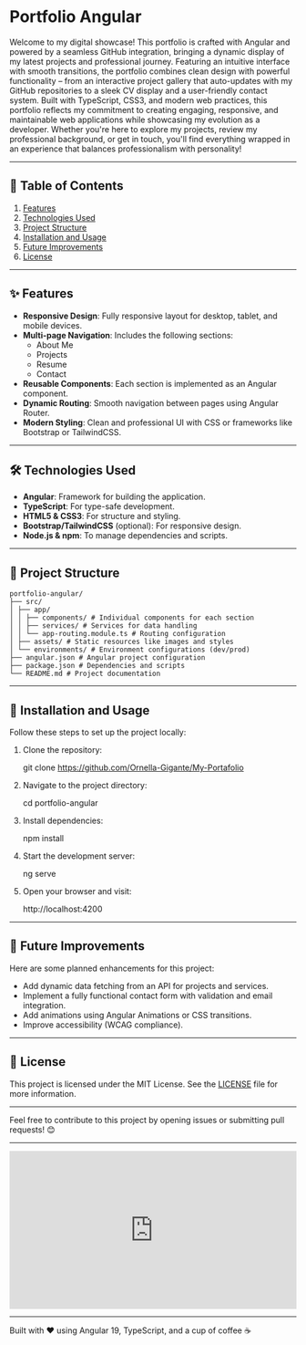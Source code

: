 # Portfolio Angular

Welcome to my digital showcase! 
This portfolio is crafted with Angular and powered by a seamless GitHub integration, bringing a dynamic display of my latest projects and professional journey. Featuring an intuitive interface with smooth transitions, the portfolio combines clean design with powerful functionality – from an interactive project gallery that auto-updates with my GitHub repositories to a sleek CV display and a user-friendly contact system. 
Built with TypeScript, CSS3, and modern web practices, this portfolio reflects my commitment to creating engaging, responsive, and maintainable web applications while showcasing my evolution as a developer.
Whether you're here to explore my projects, review my professional background, or get in touch, you'll find everything wrapped in an experience that balances professionalism with personality!


---

## 📖 Table of Contents

1. [Features](#features)
2. [Technologies Used](#technologies-used)
3. [Project Structure](#project-structure)
4. [Installation and Usage](#installation-and-usage)
5. [Future Improvements](#future-improvements)
6. [License](#license)

---

## ✨ Features

- **Responsive Design**: Fully responsive layout for desktop, tablet, and mobile devices.
- **Multi-page Navigation**: Includes the following sections:
  - About Me
  - Projects
  - Resume
  - Contact
- **Reusable Components**: Each section is implemented as an Angular component.
- **Dynamic Routing**: Smooth navigation between pages using Angular Router.
- **Modern Styling**: Clean and professional UI with CSS or frameworks like Bootstrap or TailwindCSS.

---

## 🛠️ Technologies Used

- **Angular**: Framework for building the application.
- **TypeScript**: For type-safe development.
- **HTML5 & CSS3**: For structure and styling.
- **Bootstrap/TailwindCSS** (optional): For responsive design.
- **Node.js & npm**: To manage dependencies and scripts.

---

## 📂 Project Structure

    portfolio-angular/
    ├── src/
    │ ├── app/
    │ │ ├── components/ # Individual components for each section
    │ │ ├── services/ # Services for data handling
    │ │ └── app-routing.module.ts # Routing configuration
    │ ├── assets/ # Static resources like images and styles
    │ └── environments/ # Environment configurations (dev/prod)
    ├── angular.json # Angular project configuration
    ├── package.json # Dependencies and scripts
    └── README.md # Project documentation



---

## 🚀 Installation and Usage

Follow these steps to set up the project locally:

1. Clone the repository:

    git clone https://github.com/Ornella-Gigante/My-Portafolio


2. Navigate to the project directory:

    cd portfolio-angular



3. Install dependencies:
   
    npm install


5. Start the development server:
   
      ng serve

6. Open your browser and visit:

   
      http://localhost:4200

---

## 🌟 Future Improvements

Here are some planned enhancements for this project:

- Add dynamic data fetching from an API for projects and services.
- Implement a fully functional contact form with validation and email integration.
- Add animations using Angular Animations or CSS transitions.
- Improve accessibility (WCAG compliance).

---

## 📝 License

This project is licensed under the MIT License. See the [LICENSE](LICENSE) file for more information.

---

Feel free to contribute to this project by opening issues or submitting pull requests! 😊

---

<div style="padding:54.9% 0 0 0;position:relative;"><iframe src="https://player.vimeo.com/video/1052801546?badge=0&amp;autopause=0&amp;player_id=0&amp;app_id=58479" frameborder="0" allow="autoplay; fullscreen; picture-in-picture; clipboard-write; encrypted-media" style="position:absolute;top:0;left:0;width:100%;height:100%;" title="demo"></iframe></div><script src="https://player.vimeo.com/api/player.js"></script>


---
Built with ❤️ using Angular 19, TypeScript, and a cup of coffee ☕
